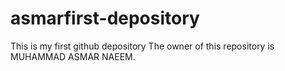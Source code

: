 # asmarfirst-depository
This is my first github depository
The owner of this repository is MUHAMMAD ASMAR NAEEM.

